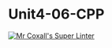 # Unit4-06-CPP
[![Mr Coxall's Super Linter](https://github.com/ICS3U-Programming-Kent-Gatera/Unit4-06-CPP/workflows/Mr%20Coxall's%20Super%20Linter/badge.svg)](https://github.com/ICS3U-Programming-Kent-Gatera/Unit4-06-CPP/actions/)
